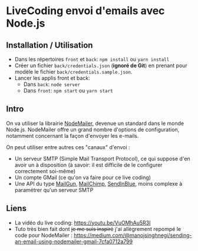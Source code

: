 # LiveCoding envoi d'emails avec Node.js

## Installation / Utilisation

- Dans les répertoires `front` et `back`: `npm install` ou `yarn install`
- Créer un fichier `back/credentials.json` (**ignoré de Git**) en prenant pour modèle le fichier `back/credentials.sample.json`.
- Lancer les applis front et back:
    - Dans `back`: `node server`
    - Dans `front`: `npm start` ou `yarn start`

## Intro

On va utiliser la librairie [NodeMailer](https://nodemailer.com/), devenue un standard dans le monde Node.js. NodeMailer offre un grand nombre d'options de configuration, notamment concernant la façon d'envoyer les e-mails.

On peut utiliser entre autres ces "canaux" d'envoi :
- Un serveur SMTP (Simple Mail Transport Protocol), ce qui suppose d'en avoir un à disposition (à savoir: il est difficile de le configurer correctement soi-même)
- Un compte GMail (ce qu'on va faire pour ce live coding)
- Une API du type [MailGun](https://www.mailgun.com/), [MailChimp](https://mailchimp.com/), [SendInBlue](https://fr.sendinblue.com/), moins complexe à paramétrer qu'un serveur SMTP

## Liens

* La vidéo du live coding: https://youtu.be/VuOMhAu5R3I
* Tuto très bien fait dont ~~je me suis inspiré~~ j'ai allègrement repompé le code pour NodeMailer : https://medium.com/@manojsinghnegi/sending-an-email-using-nodemailer-gmail-7cfa0712a799
